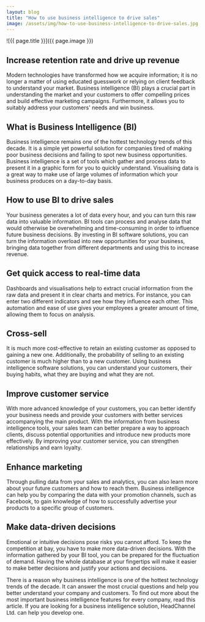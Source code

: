 ```yaml
---
layout: blog
title: "How to use business intelligence to drive sales"
image: /assets/img/how-to-use-business-intelligence-to-drive-sales.jpg
---
```

![{{ page.title }}]({{ page.image }})

## Increase retention rate and drive up revenue
Modern technologies have transformed how we acquire information; it is no longer a matter of using educated guesswork or relying on client feedback to understand your market. Business intelligence (BI) plays a crucial part in understanding the market and your customers to offer compelling prices and build effective marketing campaigns. Furthermore, it allows you to suitably address your customers' needs and win business.

## What is Business Intelligence (BI)
Business intelligence remains one of the hottest technology trends of this decade. It is a simple yet powerful solution for companies tired of making poor business decisions and failing to spot new business opportunities. Business intelligence is a set of tools which gather and process data to present it in a graphic form for you to quickly understand. Visualising data is a great way to make use of large volumes of information which your business produces on a day-to-day basis.

## How to use BI to drive sales
Your business generates a lot of data every hour, and you can turn this raw data into valuable information. BI tools can process and analyse data that would otherwise be overwhelming and time-consuming in order to influence future business decisions. By investing in BI software solutions, you can turn the information overload into new opportunities for your business, bringing data together from different departments and using this to increase revenue.

## Get quick access to real-time data
Dashboards and visualisations help to extract crucial information from the raw data and present it in clear charts and metrics. For instance, you can enter two different indicators and see how they influence each other. This automation and ease of use gives your employees a greater amount of time, allowing them to focus on analysis.

## Cross-sell
It is much more cost-effective to retain an existing customer as opposed to gaining a new one. Additionally, the probability of selling to an existing customer is much higher than to a new customer. Using business intelligence software solutions, you can understand your customers, their buying habits, what they are buying and what they are not.

## Improve customer service
With more advanced knowledge of your customers, you can better identify your business needs and provide your customers with better services accompanying the main product. With the information from business intelligence tools, your sales team can better prepare a way to approach clients, discuss potential opportunities and introduce new products more effectively. By improving your customer service, you can strengthen relationships and earn loyalty.

## Enhance marketing
Through pulling data from your sales and analytics, you can also learn more about your future customers and how to reach them. Business intelligence can help you by comparing the data with your promotion channels, such as Facebook, to gain knowledge of how to successfully advertise your products to a specific group of customers.

## Make data-driven decisions
Emotional or intuitive decisions pose risks you cannot afford. To keep the competition at bay, you have to make more data-driven decisions. With the information gathered by your BI tool, you can be prepared for the fluctuation of demand. Having the whole database at your fingertips will make it easier to make better decisions and justify your actions and decisions.

There is a reason why business intelligence is one of the hottest technology trends of the decade. It can answer the most crucial questions and help you better understand your company and customers. To find out more about the most important business intelligence features for every company, read this article. If you are looking for a business intelligence solution, HeadChannel Ltd. can help you develop one.
